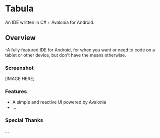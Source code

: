 # Tabula
An IDE written in C# + Avalonia for Android.

## Overview
-A fully featured IDE for Android, for when you want or need to code on a tablet or other device, but don't have the means otherwise.

### Screenshot
[IMAGE HERE]

### Features
- A simple and reactive UI powered by Avalonia
- ...

### Special Thanks
...
